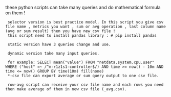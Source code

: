 these python scripts can take many queries and do mathematical formula on them !

     selector version is best practice model. In this script you give csv file name , metrics you want , sum or avg operation , last column name (avg or sum result) then you have new csv file ! 
     this script need to install pandas library : # pip install pandas
     
     static version have 3 queries change and use.
     
     dynamic version take many input queries. 
     
     for example: SELECT mean("value") FROM "netdata.system.cpu.user" WHERE ("host" =~ /^m-r1z1s1-controller$/) AND time >= now() - 10m AND time <= now() GROUP BY time(10m) fill(none)
     *-csv file can export average or sum query output to one csv file.
     
     row-avg script can receive your csv file name and each rows you need then make average of them in new csv file (_avg.csv).
